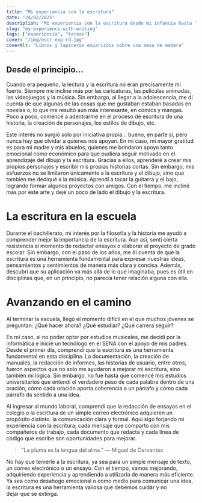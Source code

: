 ```yaml
---
title: "Mi experiencia con la escritura"
date: "24/02/2025"
description: "Mi experiencia con la escritura desde mi infancia hasta la actualidad."
slug: "my-experience-with-writing"
tags: ["experiencia", "tareas"]
cover: "/img/escr-exp-rd.jpg"
coverAlt: "Libros y lapiceros esparcidos sobre una mesa de madera"
---
```

## Desde el principio...
Cuando era pequeño, la lectura y la escritura no eran precisamente mi fuerte. Siempre me incliné más por las caricaturas, las películas animadas, los videojuegos y la música. Sin embargo, al llegar a la adolescencia, me di cuenta de que algunas de las cosas que me gustaban estaban basadas en novelas o, lo que me resultó aún más interesante, en cómics y mangas. Poco a poco, comencé a adentrarme en el proceso de escritura de una historia, la creación de personajes, los estilos de dibujo, etc.

Este interés no surgió solo por iniciativa propia... bueno, en parte sí, pero nunca hay que olvidar a quienes nos apoyan. En mi caso, mi mayor gratitud es para mi madre y mis abuelos, quienes me brindaron apoyo tanto emocional como económico para que pudiera seguir motivado en el aprendizaje del dibujo y la escritura. Gracias a ellos, aprenderé a crear mis propios personajes y escribir mis propias historias cortas. Sin embargo, mis esfuerzos no se limitaron únicamente a la escritura y el dibujo, sino que también me dediqué a la música. Aprendí a tocar la guitarra y el bajo, logrando formar algunos proyectos con amigos. Con el tiempo, me incliné más por este arte y dejé un poco de lado el dibujo y la escritura.

# La escritura en la escuela
Durante el bachillerato, mi interés por la filosofía y la historia me ayudó a comprender mejor la importancia de la escritura. Aun así, sentí cierta resistencia al momento de redactar ensayos o elaborar el proyecto de grado escolar. Sin embargo, con el paso de los años, me di cuenta de que la escritura es una herramienta fundamental para expresar nuestras ideas, pensamientos y sentimientos de manera más clara y concisa. Además, descubrí que su aplicación va más allá de lo que imaginaba, pues es útil en disciplinas que, en un principio, no parecía tener relación alguna con ella.

# Avanzando en el camino
Al terminar la escuela, llegó el momento difícil en el que muchos jóvenes se preguntan: ¿Qué hacer ahora? ¿Qué estudiar? ¿Qué carrera seguir?

En mi caso, al no poder optar por estudios musicales, me decidí por la informática e inicié un tecnólogo en el SENA con el apoyo de mis padres. Desde el primer día, comprendí que la escritura es una herramienta fundamental en esta disciplina. La documentación, la creación de manuales, la redacción de informes, las historias de usuario, entre otros, fueron aspectos que no solo me ayudaron a mejorar mi escritura, sino también mi lógica. Sin embargo, no fue hasta que comencé mis estudios universitarios que entendí el verdadero peso de cada palabra dentro de una oración, cómo cada oración aporta coherencia a un párrafo y cómo cada párrafo da sentido a una idea.

Al ingresar al mundo laboral, comprendí que la redacción de ensayos en el colegio o la escritura de un simple correo electrónico adquieren un propósito distinto: la comunicación clara y formal. Aquí sigo forjando mi experiencia con la escritura; cada mensaje que comparto con mis compañeros de trabajo, cada documento que redacta y cada línea de código que escribe son oportunidades para mejorar.

> "La pluma es la lengua del alma." — Miguel de Cervantes 

No hay que temerle a la escritura, ya sea para un simple mensaje de texto, un correo electrónico o un ensayo. Con el tiempo, vamos mejorando, adquiriendo experiencia y aprendiendo a utilizarla de manera más eficiente. Ya sea como desahogo emocional o como medio para comunicar una idea, la escritura es una herramienta valiosa que debemos cuidar y no dejar que se extinga.